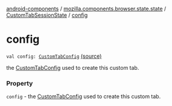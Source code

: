 [android-components](../../index.md) / [mozilla.components.browser.state.state](../index.md) / [CustomTabSessionState](index.md) / [config](./config.md)

# config

`val config: `[`CustomTabConfig`](../-custom-tab-config/index.md) [(source)](https://github.com/mozilla-mobile/android-components/blob/master/components/browser/state/src/main/java/mozilla/components/browser/state/state/CustomTabSessionState.kt#L21)

the [CustomTabConfig](../-custom-tab-config/index.md) used to create this custom tab.

### Property

`config` - the [CustomTabConfig](../-custom-tab-config/index.md) used to create this custom tab.